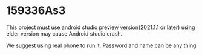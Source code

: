 # 159336As3
This project must use android studio preview version(2021.1.1 or later)
using elder version may cause Android studio crash.

We suggest using real phone to run it.
Password and name can be any thing
